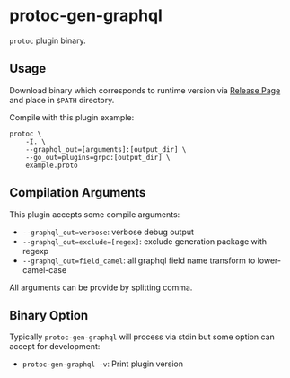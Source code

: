 # protoc-gen-graphql

`protoc` plugin binary.

## Usage

Download binary which corresponds to runtime version via [Release Page](https://github.com/alehechka/grpc-graphql-gateway/releases) and place in `$PATH` directory.

Compile with this plugin example:

```shell
protoc \
    -I. \
    --graphql_out=[arguments]:[output_dir] \
    --go_out=plugins=grpc:[output_dir] \
    example.proto
```

## Compilation Arguments

This plugin accepts some compile arguments:

- `--graphql_out=verbose`: verbose debug output
- `--graphql_out=exclude=[regex]`: exclude generation package with regexp
- `--graphql_out=field_camel`: all graphql field name transform to lower-camel-case

All arguments can be provide by splitting comma.

## Binary Option

Typically `protoc-gen-graphql` will process via stdin but some option can accept for development:

- `protoc-gen-graphql -v`: Print plugin version
